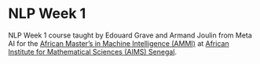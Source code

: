 # NLP Week 1
 NLP Week 1 course taught by Edouard Grave and Armand Joulin from Meta AI for the  [African Master’s in Machine Intelligence (AMMI)](https://aimsammi.org/)  at [ African Institute for Mathematical Sciences (AIMS) Senegal](https://aims-senegal.org/).
 


